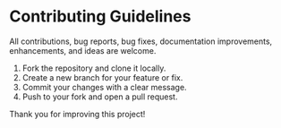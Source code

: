 # Contributing Guidelines

All contributions, bug reports, bug fixes, documentation improvements, enhancements, and ideas are welcome.

1. Fork the repository and clone it locally.  
2. Create a new branch for your feature or fix.  
3. Commit your changes with a clear message.  
4. Push to your fork and open a pull request.

Thank you for improving this project!

